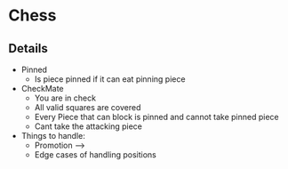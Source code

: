 # Chess

## Details

* Pinned
  * Is piece pinned if it can eat pinning piece
* CheckMate
  * You are in check
  * All valid squares are covered
  * Every Piece that can block is pinned and cannot take pinned piece
  * Cant take the attacking piece
* Things to handle:
  * Promotion --> 
  * Edge cases of handling positions